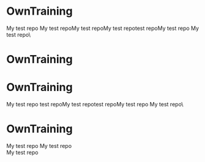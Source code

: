 # OwnTraining
My test repo 
My test repoMy test repoMy test repotest repoMy test repo
My test repo\
 # OwnTraining
 # OwnTraining
My test repo test repoMy test repotest repoMy test repo
My test repo\
 # OwnTraining
My test repo 
My test repo\
My test repo 
